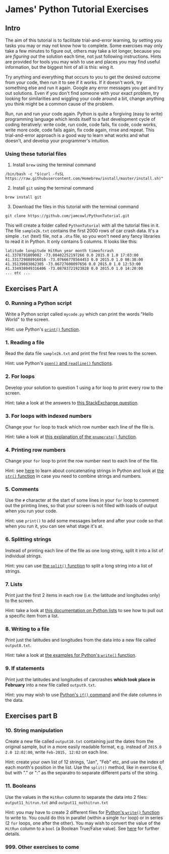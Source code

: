 # James' Python Tutorial Exercises

## Intro

The aim of this tutorial is to facilitate trial-and-error learning, by setting you tasks you may or may not know how to complete. Some exercises may only take a few minutes to figure out, others may take a lot longer, because you are _figuring out_ the solution each time, not just following instructions. Hints are provided for tools you may wish to use and places you may find useful information, but the biggest hint of all is this: wing it.

Try anything and everything that occurs to you to get the desired outcome from your code, then run it to see if it works. If it doesn't work, try something else and run it again. Google any error messages you get and try out solutions. Even if you don't find someone with your exact problem, try looking for similarities and wiggling your code around a bit, change anything you think might be a common cause of the problem.

Run, run and run your code again. Python is quite a forgiving (easy to write) programming language which lends itself to a fast development cycle of coding iteratively: write code, run code, code fails, fix code, code works, write more code, code fails again, fix code again, rinse and repeat. This trial-and-error approach is a good way to learn what works and what doesn't, and develop your programmer's intuition.

### Using these tutorial files

1. Install `brew` using the terminal command
```
/bin/bash -c "$(curl -fsSL https://raw.githubusercontent.com/Homebrew/install/master/install.sh)"
```
2. Install `git` using the terminal command
```
brew install git
```
3. Download the files in this tutorial with the terminal command
```
git clone https://github.com/jamcowl/PythonTutorial.git
```
This will create a folder called `PythonTutorial` with all the tutorial files in it. The file `sample2k.txt` contains the first 2000 rows of car crash data. It's a simple `.txt` (text) file, not a `.dta` file, so you won't need any fancy libraries to read it in Python. It only contains 5 columns. It looks like this:
```
latitude longitude HitRun year month timeofcrash
41.3378791809082 -73.08402252197266 0.0 2015.0 1.0 17:03:00
41.331729888916016 -73.07666778564453 0.0 2015.0 1.0 08:38:00
41.35139083862305 -73.06727600097656 0.0 2015.0 1.0 12:53:00
41.334938049316406 -73.08783721923828 0.0 2015.0 1.0 14:20:00
... etc ...
```

## Exercises Part A

### 0. Running a Python script
Write a Python script called `mycode.py` which can print the words "Hello World" to the screen.

Hint: use Python's [`print()` function](https://www.w3schools.com/python/ref_func_print.asp).

### 1. Reading a file
Read the data file `sample2k.txt` and print the first few rows to the screen.

Hint: use Python's [`open()` and `readline()` functions](https://www.w3schools.com/python/ref_file_readline.asp).

### 2. For loops
Develop your solution to question 1 using a for loop to print every row to the screen.

Hint: take a look at the answers to [this StackExchange question](https://stackoverflow.com/questions/17949508/python-read-all-text-file-lines-in-loop).

### 3. For loops with indexed numbers
Change your `for` loop to track which row number each line of the file is.

Hint: take a look at [this explanation of the `enumerate()` function](https://treyhunner.com/2016/04/how-to-loop-with-indexes-in-python/#enumerate).

### 4. Printing row numbers

Change your `for` loop to print the row number next to each line of the file.

Hint: see [here](https://www.w3schools.com/python/gloss_python_string_concatenation.asp) to learn about concatenating strings in Python and look at [the `str()` function](https://www.w3schools.com/python/gloss_python_string_concatenation.asp) in case you need to combine strings and numbers.

### 5. Comments

Use the `#` character at the start of some lines in your `for` loop to comment out the printing lines, so that your screen is not filled with loads of output when you run your code.

Hint: use `print()` to add some messages before and after your code so that when you run it, you can see what stage it's at.

### 6. Splitting strings

Instead of printing each line of the file as one long string, split it into a list of individual strings.

Hint: you can use [the `split()` function](https://www.w3schools.com/python/ref_string_split.asp) to split a long string into a list of strings.

### 7. Lists

Print just the first 2 items in each row (i.e. the latitude and longitudes only) to the screen.

Hint: take a look at [this documentation on Python lists](https://www.w3schools.com/python/python_lists.asp) to see how to pull out a specific item from a list.

### 8. Writing to a file

Print just the latitudes and longitudes from the data into a new file called `output8.txt`.

Hint: take a look at [the examples for Python's `write()` function](https://www.w3schools.com/python/python_file_write.asp).

### 9. If statements

Print just the latitudes and longitudes of carcrashes **which took place in February** into a new file called `output9.txt`.

Hint: you may wish to use [Python's `if()` command](https://www.w3schools.com/python/python_conditions.asp) and the date columns in the data.

## Exercises part B

### 10. String manipulation

Create a new file called `output10.txt` containing just the dates from the original sample, but in a more easily readable format, e.g. instead of `2015.0 2.0 12:02:00`, write `Feb-2015, 12:02` on each line.

Hint: create your own list of 12 strings, "Jan", "Feb" etc, and use the index of each month's position in the list. Use the `split()` method, like in exercise 6, but with "." or ":" as the separatro to separate different parts of the string.

### 11. Booleans

Use the values in the `HitRun` column to separate the data into 2 files: `output11_hitrun.txt` and `output11_nothitrun.txt`

Hint: you may have to create 2 different files for [Python's `write()` function](https://www.w3schools.com/python/ref_file_write.asp) to write to. You could do this in parallel (within a single `for` loop) or in series (2 `for` loops, one after the other). You may wish to convert the value of the `HitRun` column to a `bool` (a Boolean True/False value). See [here](https://kite.com/python/answers/how-to-convert-a-string-to-a-boolean-in-python) for further details.

### 999. Other exercises to come
